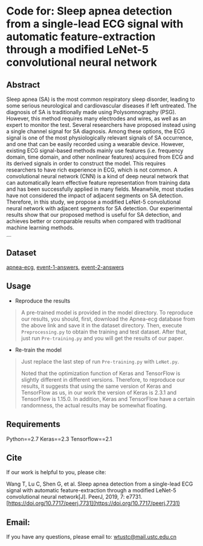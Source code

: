 #  Code for: Sleep apnea detection from a single-lead ECG signal with automatic feature-extraction through a modified LeNet-5 convolutional neural network

## Abstract

Sleep apnea (SA) is the most common respiratory sleep disorder, leading to some serious neurological and cardiovascular diseases if left untreated. The diagnosis of SA is traditionally made using Polysomnography (PSG). However, this method requires many electrodes and wires, as well as an expert to monitor the test. Several researchers have proposed instead using a single channel signal for SA diagnosis. Among these options, the ECG signal is one of the most physiologically relevant signals of SA occurrence, and one that can be easily recorded using a wearable device. However, existing ECG signal-based methods mainly use features (i.e. frequency domain, time domain, and other nonlinear features) acquired from ECG and its derived signals in order to construct the model. This requires researchers to have rich experience in ECG, which is not common. A convolutional neural network (CNN) is a kind of deep neural network that can automatically learn effective feature representation from training data and has been successfully applied in many fields. Meanwhile, most studies have not considered the impact of adjacent segments on SA detection. Therefore, in this study, we propose a modified LeNet-5 convolutional neural network with adjacent segments for SA detection. Our experimental results show that our proposed method is useful for SA detection, and achieves better or comparable results when compared with traditional machine learning methods.

<img src="architecture.png" alt="architecture" style="zoom:14%;" />

## Dataset

[apnea-ecg](https://physionet.org/content/apnea-ecg/1.0.0/), [event-1-answers](dataset/apnea-ecg-database-1.0.0/event-1-answers), [event-2-answers](dataset/apnea-ecg-database-1.0.0/event-2-answers)

## Usage

- Reproduce the results

> A pre-trained model is provided in the model directory. To reproduce our results, you should, first, download the Apnea-ecg database from the above link and save it in the dataset directory. Then, execute  `Preprocessing.py` to obtain the training and test dataset. After that, just run `Pre-training.py` and you will get the results of our paper.

- Re-train the model

> Just replace the last step of run `Pre-training.py` with `LeNet.py`.
>
> Noted that the optimization function of Keras and TensorFlow is slightly different in different versions. Therefore, to reproduce our results, it suggests that using the same version of Keras and TensorFlow as us, in our work the version of Keras is  2.3.1 and TensorFlow is 1.15.0. In addition, Keras and TensorFlow have a certain randomness, the actual results may be somewhat floating.  

## Requirements

Python==2.7
Keras==2.3
Tensorflow==2.1

## Cite

If our work is helpful to you, please cite:

Wang T, Lu C, Shen G, et al. Sleep apnea detection from a single-lead ECG signal with automatic feature-extraction through a modified LeNet-5 convolutional neural network[J]. PeerJ, 2019, 7: e7731. [https://doi.org/10.7717/peerj.7731](https://doi.org/10.7717/peerj.7731)

## Email:

If you have any questions, please email to: [wtustc@mail.ustc.edu.cn](mailto:wtustc@mail.ustc.edu.cn)
